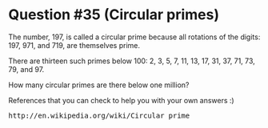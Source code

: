 Question #35 (Circular primes)
====

The number, 197, is called a circular prime because all rotations of the digits: 197, 971, and 719, are themselves prime.

There are thirteen such primes below 100: 2, 3, 5, 7, 11, 13, 17, 31, 37, 71, 73, 79, and 97.

How many circular primes are there below one million?

References that you can check to help you with your own answers :)
<pre>
http://en.wikipedia.org/wiki/Circular_prime
</pre>